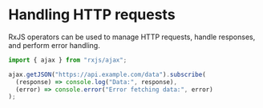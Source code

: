 # Handling HTTP requests

RxJS operators can be used to manage HTTP requests, handle responses, and perform error handling.

```typescript
import { ajax } from "rxjs/ajax";

ajax.getJSON("https://api.example.com/data").subscribe(
  (response) => console.log("Data:", response),
  (error) => console.error("Error fetching data:", error)
);
```
